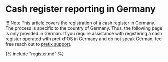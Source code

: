 # Cash register reporting in Germany

!!! Note 
    This article covers the registration of a cash register in Germany. 
    The process is specific to the country of Germany. 
    Thus, the following page is only provided in German. 
    If you require assistance with registering a cash register operated with pretixPOS in Germany and do not speak German, feel free reach out to [pretix support](mailto:support@pretix.eu). 

{% include "register.md" %}